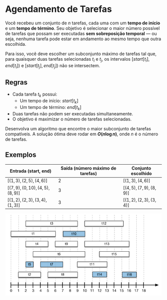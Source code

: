 # Agendamento de Tarefas

Você recebeu um conjunto de $n$ tarefas, cada uma com um **tempo de início** e um **tempo de término**. Seu objetivo é selecionar o maior número possível de tarefas que possam ser executadas **sem sobreposição temporal** — ou seja, nenhuma tarefa pode estar em andamento ao mesmo tempo que outra escolhida.

Para isso, você deve escolher um subconjunto máximo de tarefas tal que, para quaisquer duas tarefas selecionadas $t_i$ e $t_j$, os intervalos $[start[t_i], end[t_i])$ e $[start[t_j], end[t_j])$ não se intersectem.

## Regras

- Cada tarefa $t_k$ possui:
  - Um tempo de início: $start[t_k]$
  - Um tempo de término: $end[t_k]$
- Duas tarefas não podem ser executadas simultaneamente.
- O objetivo é maximizar o número de tarefas selecionadas.

Desenvolva um algoritmo que encontre o maior subconjunto de tarefas compatíveis. A solução ótima deve rodar em **$O(n \log n)$**, onde $n$ é o número de tarefas.

## Exemplos

| Entrada (start, end) | Saída (número máximo de tarefas) | Conjunto escolhido |
|----------------------|----------------------------------|--------------------|
| $[(1, 3), (2, 5), (4, 6)]$ | $2$ | $[(1, 3), (4, 6)]$ |
| $[(7, 9), (0, 10), (4, 5), (8, 9)]$ | $3$ | $[(4, 5), (7, 9), (8, 9)]$ |
| $[(1, 2), (2, 3), (3, 4), (1, 3)]$ | $3$ | $[(1, 2), (2, 3), (3, 4)]$ |

![Visual Taks Scheduling Example](../../images/task-scheduling.png)
